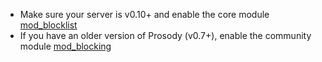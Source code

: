 * Make sure your server is v0.10+ and enable the core module [mod\_blocklist](https://prosody.im/doc/modules/mod_blocklist)
* If you have an older version of Prosody (v0.7+), enable the community module [mod\_blocking](https://modules.prosody.im/mod_blocking.html)
